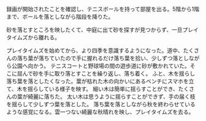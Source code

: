 録画が開始されたことを確認し、テニスボールを持って部屋を出る。5階から1階まで、ボールを落としながら階段を降りた。

砂を落とすところを映したくて、中庭に出て砂を探すが見つからず、一旦プレイタイムズから離れる。

プレイタイムズを始めてから、より四季を意識するようになった。道中、たくさんの落ち葉が落ちていたので手に握れるだけ落ち葉を拾い、少しずつ落としながら公園へ向かう。
テニスコートと野球場の間の遊歩道に砂が敷かれていた。そこに屈んで砂を手に取り落とすことを繰り返し、落ち着く。
ふと、木を揺らし落ち葉を落としたくなった。葉が枯れた木の向かいにあるベンチにスマホを立て、木を揺らしている様子を映す。
細い木は簡単に揺らすことができ、たくさんの葉が綺麗に落ちた。
太い木は思うように揺らすことができず、手の届く枝を揺らして少しずつ葉を落とした。
落ち葉を落としながら秋を終わらせているような感覚になる。雲一つない綺麗な秋晴れを映し、プレイタイムズを去る。